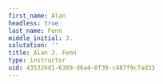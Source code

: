 ```yaml
---
first_name: Alan
headless: true
last_name: Fenn
middle_initial: J.
salutation: ''
title: Alan J. Fenn
type: instructor
uid: 435326d1-6389-d6a4-0f39-c487f9c7ad33
---
```

